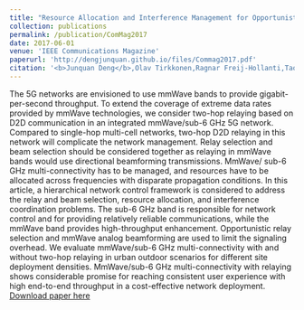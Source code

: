 ```yaml
---
title: "Resource Allocation and Interference Management for Opportunistic Relaying in Integrated mmWave/sub-6 GHz 5G Networks"
collection: publications
permalink: /publication/ComMag2017
date: 2017-06-01
venue: 'IEEE Communications Magazine'
paperurl: 'http://dengjunquan.github.io/files/Commag2017.pdf'
citation: '<b>Junquan Deng</b>,Olav Tirkkonen,Ragnar Freij-Hollanti,Tao Chen,Navid Nikaein <i> IEEE Communications Magazine,Volume: 55, Issue: 6, 2017.</i> <b>IEEE COMMAG</b>.'
---
```

The 5G networks are envisioned to use mmWave bands to provide gigabit-per-second throughput. To extend the coverage of extreme data rates provided by mmWave technologies, we consider two-hop relaying based on D2D communication in an integrated mmWave/sub-6 GHz 5G network. Compared to single-hop multi-cell networks, two-hop D2D relaying in this network will complicate the network management. Relay selection and beam selection should be considered together as relaying in mmWave bands would use directional beamforming transmissions. MmWave/ sub-6 GHz multi-connectivity has to be managed, and resources have to be allocated across frequencies with disparate propagation conditions. In this article, a hierarchical network control framework is considered to address the relay and beam selection, resource allocation, and interference coordination problems. The sub-6 GHz band is responsible for network control and for providing relatively reliable communications, while the mmWave band provides high-throughput enhancement. Opportunistic relay selection and mmWave analog beamforming are used to limit the signaling overhead. We evaluate mmWave/sub-6 GHz multi-connectivity with and without two-hop relaying in urban outdoor scenarios for different site deployment densities. MmWave/sub-6 GHz multi-connectivity with relaying shows considerable promise for reaching consistent user experience with high end-to-end throughput in a cost-effective network deployment.
[Download paper here](http://dengjunquan.github.io/files/Commag2017.pdf)
